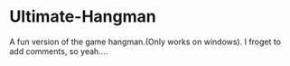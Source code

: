 # Ultimate-Hangman
A fun version of the game hangman.(Only works on windows).
I froget to add comments, so yeah....
